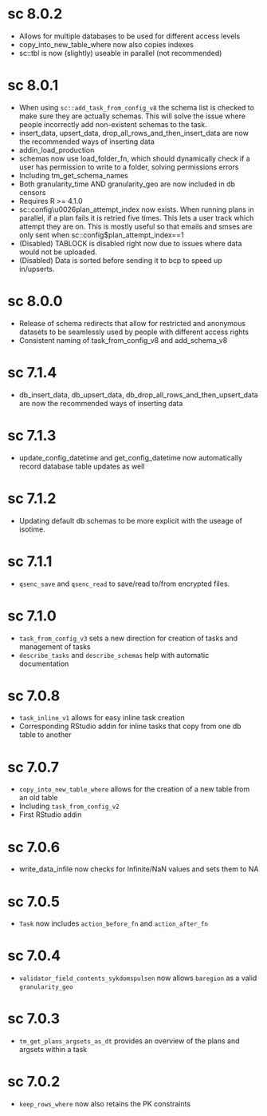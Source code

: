 # sc 8.0.2

- Allows for multiple databases to be used for different access levels
- copy_into_new_table_where now also copies indexes
- sc::tbl is now (slightly) useable in parallel (not recommended)

# sc 8.0.1

- When using `sc::add_task_from_config_v8` the schema list is checked to make sure they are actually schemas. This will solve the issue where people incorrectly add non-existent schemas to the task.
- insert_data, upsert_data, drop_all_rows_and_then_insert_data are now the recommended ways of inserting data
- addin_load_production
- schemas now use load_folder_fn, which should dynamically check if a user has permission to write to a folder, solving permissions errors
- Including tm_get_schema_names
- Both granularity_time AND granularity_geo are now included in db censors
- Requires R >= 4.1.0
- sc::config\u0026plan_attempt_index now exists. When running plans in parallel, if a plan fails it is retried five times. This lets a user track which attempt they are on. This is mostly useful so that emails and smses are only sent when  sc::config$plan_attempt_index==1
- (Disabled) TABLOCK is disabled right now due to issues where data would not be uploaded.
- (Disabled) Data is sorted before sending it to bcp to speed up in/upserts.

# sc 8.0.0

- Release of schema redirects that allow for restricted and anonymous datasets to be seamlessly used by people with different access rights
- Consistent naming of task_from_config_v8 and add_schema_v8

# sc 7.1.4

- db_insert_data, db_upsert_data, db_drop_all_rows_and_then_upsert_data are now the recommended ways of inserting data

# sc 7.1.3

- update_config_datetime and get_config_datetime now automatically record database table updates as well

# sc 7.1.2

- Updating default db schemas to be more explicit with the useage of isotime.

# sc 7.1.1

- `qsenc_save` and `qsenc_read` to save/read to/from encrypted files.

# sc 7.1.0

- `task_from_config_v3` sets a new direction for creation of tasks and management of tasks
- `describe_tasks` and `describe_schemas` help with automatic documentation

# sc 7.0.8

- `task_inline_v1` allows for easy inline task creation
- Corresponding RStudio addin for inline tasks that copy from one db table to another

# sc 7.0.7

- `copy_into_new_table_where` allows for the creation of a new table from an old table
- Including `task_from_config_v2` 
- First RStudio addin

# sc 7.0.6

- write_data_infile now checks for Infinite/NaN values and sets them to NA

# sc 7.0.5

- `Task` now includes `action_before_fn` and `action_after_fn`

# sc 7.0.4

- `validator_field_contents_sykdomspulsen` now allows `baregion` as a valid `granularity_geo`

# sc 7.0.3

- `tm_get_plans_argsets_as_dt` provides an overview of the plans and argsets within a task

# sc 7.0.2

- `keep_rows_where` now also retains the PK constraints
